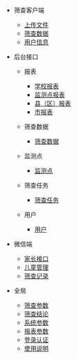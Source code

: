 - 筛查客户端
    - [上传文件](/筛查客户端/上传文件.md)
    - [筛查数据](/筛查客户端/筛查数据.md)
    - [用户信息](/筛查客户端/用户信息.md)

- 后台接口
    - 报表
        - [学校报表](/业务后台/报表/学校报表.md)
        - [监测点报表](/业务后台/报表/监测点报表.md)
        - [县（区）报表](/业务后台/报表/县（区）报表.md)
        - [市报表](/业务后台/报表/市报表.md)

    - 筛查数据
        - [筛查数据](/业务后台/筛查数据/筛查数据.md)

    - 监测点
        - [监测点](/业务后台/监测点/监测点.md)

    - 筛查任务
        - [筛查任务](/业务后台/筛查任务/筛查任务.md)

    - 用户
        - [用户](/业务后台/用户/用户.md)

- 微信端
    - [家长接口](/微信端/家长接口.md)
    - [儿童管理](/微信端/儿童管理.md)
    - [筛查记录](/微信端/筛查记录.md)

- 全局
    - [筛查参数](/全局/筛查参数.md)
    - [筛查结论](/全局/筛查结论.md)
    - [系统参数](/全局/系统参数.md)
    - [报表参数](/全局/报表参数.md)
    - [登录认证](/全局/登录认证.md)
    - [使用说明](/全局/使用说明.md)